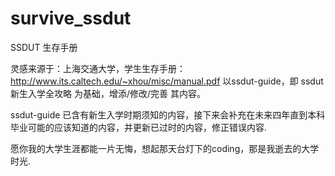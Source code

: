 survive_ssdut
=============

SSDUT 生存手册

灵感来源于：上海交通大学，学生生存手册：http://www.its.caltech.edu/~xhou/misc/manual.pdf
以ssdut-guide，即 ssdut 新生入学全攻略 为基础，增添/修改/完善 其内容。

ssdut-guide 已含有新生入学时期须知的内容，接下来会补充在未来四年直到本科毕业可能的应该知道的内容，并更新已过时的内容，修正错误内容.

愿你我的大学生涯都能一片无悔，想起那天台灯下的coding，那是我逝去的大学时光.
